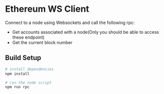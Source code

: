 # Ethereum WS Client

Connect to a node using Websockets and call the following rpc:
- Get accounts associated with a node(Only you should be able to access these endpoint)
- Get the current block number


## Build Setup

``` bash
# install dependencies
npm install

# run the node script
npm run rpc

```

